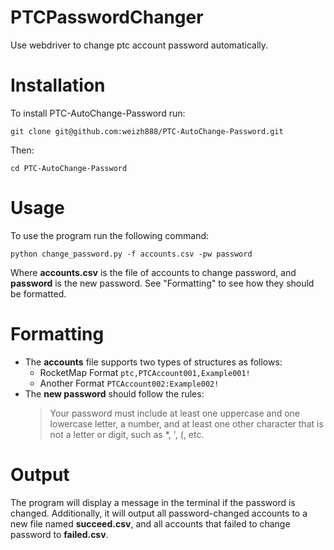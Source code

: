 # PTCPasswordChanger
Use webdriver to change ptc account password automatically.

# Installation
To install PTC-AutoChange-Password run:
```
git clone git@github.com:weizh888/PTC-AutoChange-Password.git
```
Then:
```
cd PTC-AutoChange-Password
```

# Usage
To use the program run the following command:
```
python change_password.py -f accounts.csv -pw password
```
Where **accounts.csv** is the file of accounts to change password, and **password** is the new password. See "Formatting" to see how they should be formatted.

# Formatting
* The **accounts** file supports two types of structures as follows:
  - RocketMap Format
  ```ptc,PTCAccount001,Example001!```
  - Another Format
  ```PTCAccount002:Example002!```
* The **new password** should follow the rules:
  > Your password must include at least one uppercase and one lowercase letter, a number, and at least one other character that is not a letter or digit, such as *, ', (, etc.
  
# Output
The program will display a message in the terminal if the password is changed. Additionally, it will output all password-changed accounts to a new file named **succeed.csv**, and all accounts that failed to change password to **failed.csv**.
